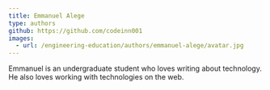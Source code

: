 ```yaml
---
title: Emmanuel Alege
type: authors
github: https://github.com/codeinn001
images:
  - url: /engineering-education/authors/emmanuel-alege/avatar.jpg 
---
```

Emmanuel is an undergraduate student who loves writing about technology. He also loves working with technologies on the web.
 
